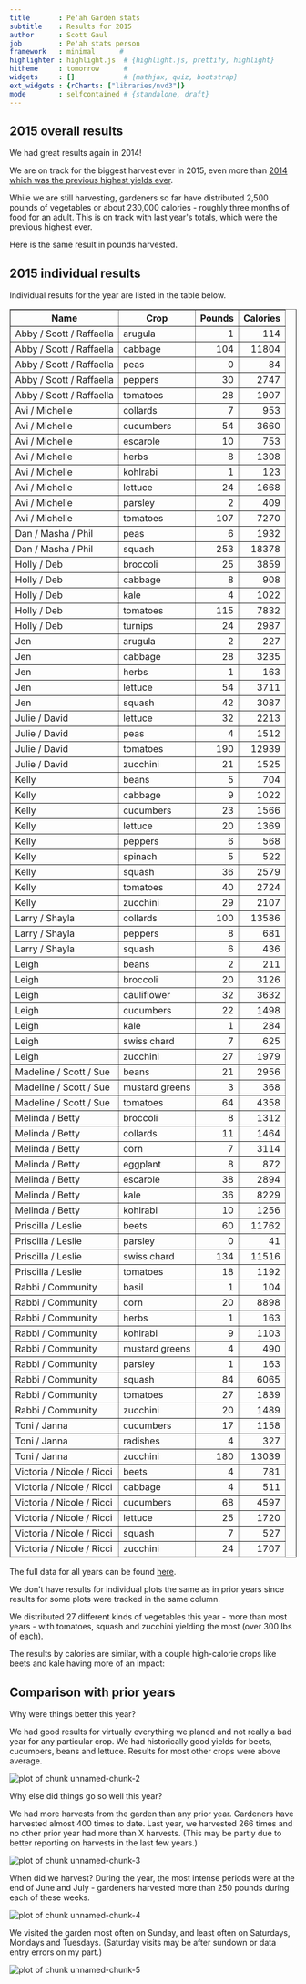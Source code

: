 ```yaml
---
title       : Pe'ah Garden stats
subtitle    : Results for 2015
author      : Scott Gaul
job         : Pe'ah stats person
framework   : minimal      # 
highlighter : highlight.js  # {highlight.js, prettify, highlight}
hitheme     : tomorrow      # 
widgets     : []            # {mathjax, quiz, bootstrap}
ext_widgets : {rCharts: ["libraries/nvd3"]} 
mode        : selfcontained # {standalone, draft}
---
```


## 2015 overall results

We had great results again in 2014! 

We are on track for the biggest harvest ever in 2015, even more than [2014 which was the previous highest yields ever](http://sgaul.github.io/peah2014/).    

While we are still harvesting, gardeners so far have distributed 2,500 pounds of vegetables or about 230,000 calories - roughly three months of food for an adult. This is on track with last year's totals, which were the previous highest ever.





<div id = 'chart1' class = 'rChart nvd3'></div>
<script type='text/javascript'>
 $(document).ready(function(){
      drawchart1()
    });
    function drawchart1(){  
      var opts = {
 "dom": "chart1",
"width":    500,
"height":    300,
"x": "Year",
"y": "Calories",
"type": "discreteBarChart",
"id": "chart1" 
},
        data = [
 {
 "Year": 2002,
"Pounds":        1273.25,
"Calories": 114403.9329167 
},
{
 "Year": 2003,
"Pounds":          778.5,
"Calories":       86920.57 
},
{
 "Year": 2004,
"Pounds":        1302.25,
"Calories":      140183.85 
},
{
 "Year": 2005,
"Pounds":         1392.5,
"Calories":      151554.28 
},
{
 "Year": 2006,
"Pounds":        1321.25,
"Calories":     134382.865 
},
{
 "Year": 2007,
"Pounds":        1686.25,
"Calories":  153063.073334 
},
{
 "Year": 2008,
"Pounds":            898,
"Calories":    90317.34125 
},
{
 "Year": 2009,
"Pounds":           1028,
"Calories": 100385.8316667 
},
{
 "Year": 2010,
"Pounds":         911.75,
"Calories":      84708.455 
},
{
 "Year": 2011,
"Pounds":           1269,
"Calories":      147313.92 
},
{
 "Year": 2012,
"Pounds":        1901.23,
"Calories":    164506.3552 
},
{
 "Year": 2013,
"Pounds":            608,
"Calories":      67887.755 
},
{
 "Year": 2014,
"Pounds":           2634,
"Calories":      260500.66 
},
{
 "Year": 2015,
"Pounds":        2503.35,
"Calories":     233561.435 
} 
]
  
      if(!(opts.type==="pieChart" || opts.type==="sparklinePlus" || opts.type==="bulletChart")) {
        var data = d3.nest()
          .key(function(d){
            //return opts.group === undefined ? 'main' : d[opts.group]
            //instead of main would think a better default is opts.x
            return opts.group === undefined ? opts.y : d[opts.group];
          })
          .entries(data);
      }
      
      if (opts.disabled != undefined){
        data.map(function(d, i){
          d.disabled = opts.disabled[i]
        })
      }
      
      nv.addGraph(function() {
        var chart = nv.models[opts.type]()
          .width(opts.width)
          .height(opts.height)
          
        if (opts.type != "bulletChart"){
          chart
            .x(function(d) { return d[opts.x] })
            .y(function(d) { return d[opts.y] })
        }
          
         
        chart
  .forceY([      0, 1.7e+05 ])
  .margin({
 "left":     80 
})
          
        chart.xAxis
  .axisLabel("Year")

        
        
        chart.yAxis
  .tickFormat(function(d) {return d3.format(',.0f')(d)})
  .axisLabel("Calories")
      
       d3.select("#" + opts.id)
        .append('svg')
        .datum(data)
        .transition().duration(500)
        .call(chart);

       nv.utils.windowResize(chart.update);
       return chart;
      });
    };
</script>

Here is the same result in pounds harvested. 


<div id = 'chart2' class = 'rChart nvd3'></div>
<script type='text/javascript'>
 $(document).ready(function(){
      drawchart2()
    });
    function drawchart2(){  
      var opts = {
 "dom": "chart2",
"width":    500,
"height":    300,
"x": "Year",
"y": "Pounds",
"type": "discreteBarChart",
"id": "chart2" 
},
        data = [
 {
 "Year": 2002,
"Pounds":        1273.25,
"Calories": 114403.9329167 
},
{
 "Year": 2003,
"Pounds":          778.5,
"Calories":       86920.57 
},
{
 "Year": 2004,
"Pounds":        1302.25,
"Calories":      140183.85 
},
{
 "Year": 2005,
"Pounds":         1392.5,
"Calories":      151554.28 
},
{
 "Year": 2006,
"Pounds":        1321.25,
"Calories":     134382.865 
},
{
 "Year": 2007,
"Pounds":        1686.25,
"Calories":  153063.073334 
},
{
 "Year": 2008,
"Pounds":            898,
"Calories":    90317.34125 
},
{
 "Year": 2009,
"Pounds":           1028,
"Calories": 100385.8316667 
},
{
 "Year": 2010,
"Pounds":         911.75,
"Calories":      84708.455 
},
{
 "Year": 2011,
"Pounds":           1269,
"Calories":      147313.92 
},
{
 "Year": 2012,
"Pounds":        1901.23,
"Calories":    164506.3552 
},
{
 "Year": 2013,
"Pounds":            608,
"Calories":      67887.755 
},
{
 "Year": 2014,
"Pounds":           2634,
"Calories":      260500.66 
},
{
 "Year": 2015,
"Pounds":        2503.35,
"Calories":     233561.435 
} 
]
  
      if(!(opts.type==="pieChart" || opts.type==="sparklinePlus" || opts.type==="bulletChart")) {
        var data = d3.nest()
          .key(function(d){
            //return opts.group === undefined ? 'main' : d[opts.group]
            //instead of main would think a better default is opts.x
            return opts.group === undefined ? opts.y : d[opts.group];
          })
          .entries(data);
      }
      
      if (opts.disabled != undefined){
        data.map(function(d, i){
          d.disabled = opts.disabled[i]
        })
      }
      
      nv.addGraph(function() {
        var chart = nv.models[opts.type]()
          .width(opts.width)
          .height(opts.height)
          
        if (opts.type != "bulletChart"){
          chart
            .x(function(d) { return d[opts.x] })
            .y(function(d) { return d[opts.y] })
        }
          
         
        chart
  .forceY([      0,   1700 ])
  .margin({
 "left":     80 
})
          
        chart.xAxis
  .axisLabel("Year")

        
        
        chart.yAxis
  .tickFormat(function(d) {return d3.format(',.0f')(d)})
  .axisLabel("Pounds")
      
       d3.select("#" + opts.id)
        .append('svg')
        .datum(data)
        .transition().duration(500)
        .call(chart);

       nv.utils.windowResize(chart.update);
       return chart;
      });
    };
</script>

## 2015 individual results

Individual results for the year are listed in the table below. 

<!-- html table generated in R 3.2.1 by xtable 1.7-4 package -->
<!-- Sun Sep 27 10:40:09 2015 -->
<table border=1>
<tr> <th> Name </th> <th> Crop </th> <th> Pounds </th> <th> Calories </th>  </tr>
  <tr> <td> Abby / Scott / Raffaella </td> <td> arugula </td> <td align="right"> 1 </td> <td align="right"> 114 </td> </tr>
  <tr> <td> Abby / Scott / Raffaella </td> <td> cabbage </td> <td align="right"> 104 </td> <td align="right"> 11804 </td> </tr>
  <tr> <td> Abby / Scott / Raffaella </td> <td> peas </td> <td align="right"> 0 </td> <td align="right"> 84 </td> </tr>
  <tr> <td> Abby / Scott / Raffaella </td> <td> peppers </td> <td align="right"> 30 </td> <td align="right"> 2747 </td> </tr>
  <tr> <td> Abby / Scott / Raffaella </td> <td> tomatoes </td> <td align="right"> 28 </td> <td align="right"> 1907 </td> </tr>
  <tr> <td> Avi / Michelle </td> <td> collards </td> <td align="right"> 7 </td> <td align="right"> 953 </td> </tr>
  <tr> <td> Avi / Michelle </td> <td> cucumbers </td> <td align="right"> 54 </td> <td align="right"> 3660 </td> </tr>
  <tr> <td> Avi / Michelle </td> <td> escarole </td> <td align="right"> 10 </td> <td align="right"> 753 </td> </tr>
  <tr> <td> Avi / Michelle </td> <td> herbs </td> <td align="right"> 8 </td> <td align="right"> 1308 </td> </tr>
  <tr> <td> Avi / Michelle </td> <td> kohlrabi </td> <td align="right"> 1 </td> <td align="right"> 123 </td> </tr>
  <tr> <td> Avi / Michelle </td> <td> lettuce </td> <td align="right"> 24 </td> <td align="right"> 1668 </td> </tr>
  <tr> <td> Avi / Michelle </td> <td> parsley </td> <td align="right"> 2 </td> <td align="right"> 409 </td> </tr>
  <tr> <td> Avi / Michelle </td> <td> tomatoes </td> <td align="right"> 107 </td> <td align="right"> 7270 </td> </tr>
  <tr> <td> Dan / Masha / Phil </td> <td> peas </td> <td align="right"> 6 </td> <td align="right"> 1932 </td> </tr>
  <tr> <td> Dan / Masha / Phil </td> <td> squash </td> <td align="right"> 253 </td> <td align="right"> 18378 </td> </tr>
  <tr> <td> Holly / Deb </td> <td> broccoli </td> <td align="right"> 25 </td> <td align="right"> 3859 </td> </tr>
  <tr> <td> Holly / Deb </td> <td> cabbage </td> <td align="right"> 8 </td> <td align="right"> 908 </td> </tr>
  <tr> <td> Holly / Deb </td> <td> kale </td> <td align="right"> 4 </td> <td align="right"> 1022 </td> </tr>
  <tr> <td> Holly / Deb </td> <td> tomatoes </td> <td align="right"> 115 </td> <td align="right"> 7832 </td> </tr>
  <tr> <td> Holly / Deb </td> <td> turnips </td> <td align="right"> 24 </td> <td align="right"> 2987 </td> </tr>
  <tr> <td> Jen </td> <td> arugula </td> <td align="right"> 2 </td> <td align="right"> 227 </td> </tr>
  <tr> <td> Jen </td> <td> cabbage </td> <td align="right"> 28 </td> <td align="right"> 3235 </td> </tr>
  <tr> <td> Jen </td> <td> herbs </td> <td align="right"> 1 </td> <td align="right"> 163 </td> </tr>
  <tr> <td> Jen </td> <td> lettuce </td> <td align="right"> 54 </td> <td align="right"> 3711 </td> </tr>
  <tr> <td> Jen </td> <td> squash </td> <td align="right"> 42 </td> <td align="right"> 3087 </td> </tr>
  <tr> <td> Julie / David </td> <td> lettuce </td> <td align="right"> 32 </td> <td align="right"> 2213 </td> </tr>
  <tr> <td> Julie / David </td> <td> peas </td> <td align="right"> 4 </td> <td align="right"> 1512 </td> </tr>
  <tr> <td> Julie / David </td> <td> tomatoes </td> <td align="right"> 190 </td> <td align="right"> 12939 </td> </tr>
  <tr> <td> Julie / David </td> <td> zucchini </td> <td align="right"> 21 </td> <td align="right"> 1525 </td> </tr>
  <tr> <td> Kelly </td> <td> beans </td> <td align="right"> 5 </td> <td align="right"> 704 </td> </tr>
  <tr> <td> Kelly </td> <td> cabbage </td> <td align="right"> 9 </td> <td align="right"> 1022 </td> </tr>
  <tr> <td> Kelly </td> <td> cucumbers </td> <td align="right"> 23 </td> <td align="right"> 1566 </td> </tr>
  <tr> <td> Kelly </td> <td> lettuce </td> <td align="right"> 20 </td> <td align="right"> 1369 </td> </tr>
  <tr> <td> Kelly </td> <td> peppers </td> <td align="right"> 6 </td> <td align="right"> 568 </td> </tr>
  <tr> <td> Kelly </td> <td> spinach </td> <td align="right"> 5 </td> <td align="right"> 522 </td> </tr>
  <tr> <td> Kelly </td> <td> squash </td> <td align="right"> 36 </td> <td align="right"> 2579 </td> </tr>
  <tr> <td> Kelly </td> <td> tomatoes </td> <td align="right"> 40 </td> <td align="right"> 2724 </td> </tr>
  <tr> <td> Kelly </td> <td> zucchini </td> <td align="right"> 29 </td> <td align="right"> 2107 </td> </tr>
  <tr> <td> Larry / Shayla </td> <td> collards </td> <td align="right"> 100 </td> <td align="right"> 13586 </td> </tr>
  <tr> <td> Larry / Shayla </td> <td> peppers </td> <td align="right"> 8 </td> <td align="right"> 681 </td> </tr>
  <tr> <td> Larry / Shayla </td> <td> squash </td> <td align="right"> 6 </td> <td align="right"> 436 </td> </tr>
  <tr> <td> Leigh </td> <td> beans </td> <td align="right"> 2 </td> <td align="right"> 211 </td> </tr>
  <tr> <td> Leigh </td> <td> broccoli </td> <td align="right"> 20 </td> <td align="right"> 3126 </td> </tr>
  <tr> <td> Leigh </td> <td> cauliflower </td> <td align="right"> 32 </td> <td align="right"> 3632 </td> </tr>
  <tr> <td> Leigh </td> <td> cucumbers </td> <td align="right"> 22 </td> <td align="right"> 1498 </td> </tr>
  <tr> <td> Leigh </td> <td> kale </td> <td align="right"> 1 </td> <td align="right"> 284 </td> </tr>
  <tr> <td> Leigh </td> <td> swiss chard </td> <td align="right"> 7 </td> <td align="right"> 625 </td> </tr>
  <tr> <td> Leigh </td> <td> zucchini </td> <td align="right"> 27 </td> <td align="right"> 1979 </td> </tr>
  <tr> <td> Madeline / Scott / Sue </td> <td> beans </td> <td align="right"> 21 </td> <td align="right"> 2956 </td> </tr>
  <tr> <td> Madeline / Scott / Sue </td> <td> mustard greens </td> <td align="right"> 3 </td> <td align="right"> 368 </td> </tr>
  <tr> <td> Madeline / Scott / Sue </td> <td> tomatoes </td> <td align="right"> 64 </td> <td align="right"> 4358 </td> </tr>
  <tr> <td> Melinda / Betty </td> <td> broccoli </td> <td align="right"> 8 </td> <td align="right"> 1312 </td> </tr>
  <tr> <td> Melinda / Betty </td> <td> collards </td> <td align="right"> 11 </td> <td align="right"> 1464 </td> </tr>
  <tr> <td> Melinda / Betty </td> <td> corn </td> <td align="right"> 7 </td> <td align="right"> 3114 </td> </tr>
  <tr> <td> Melinda / Betty </td> <td> eggplant </td> <td align="right"> 8 </td> <td align="right"> 872 </td> </tr>
  <tr> <td> Melinda / Betty </td> <td> escarole </td> <td align="right"> 38 </td> <td align="right"> 2894 </td> </tr>
  <tr> <td> Melinda / Betty </td> <td> kale </td> <td align="right"> 36 </td> <td align="right"> 8229 </td> </tr>
  <tr> <td> Melinda / Betty </td> <td> kohlrabi </td> <td align="right"> 10 </td> <td align="right"> 1256 </td> </tr>
  <tr> <td> Priscilla / Leslie </td> <td> beets </td> <td align="right"> 60 </td> <td align="right"> 11762 </td> </tr>
  <tr> <td> Priscilla / Leslie </td> <td> parsley </td> <td align="right"> 0 </td> <td align="right"> 41 </td> </tr>
  <tr> <td> Priscilla / Leslie </td> <td> swiss chard </td> <td align="right"> 134 </td> <td align="right"> 11516 </td> </tr>
  <tr> <td> Priscilla / Leslie </td> <td> tomatoes </td> <td align="right"> 18 </td> <td align="right"> 1192 </td> </tr>
  <tr> <td> Rabbi / Community </td> <td> basil </td> <td align="right"> 1 </td> <td align="right"> 104 </td> </tr>
  <tr> <td> Rabbi / Community </td> <td> corn </td> <td align="right"> 20 </td> <td align="right"> 8898 </td> </tr>
  <tr> <td> Rabbi / Community </td> <td> herbs </td> <td align="right"> 1 </td> <td align="right"> 163 </td> </tr>
  <tr> <td> Rabbi / Community </td> <td> kohlrabi </td> <td align="right"> 9 </td> <td align="right"> 1103 </td> </tr>
  <tr> <td> Rabbi / Community </td> <td> mustard greens </td> <td align="right"> 4 </td> <td align="right"> 490 </td> </tr>
  <tr> <td> Rabbi / Community </td> <td> parsley </td> <td align="right"> 1 </td> <td align="right"> 163 </td> </tr>
  <tr> <td> Rabbi / Community </td> <td> squash </td> <td align="right"> 84 </td> <td align="right"> 6065 </td> </tr>
  <tr> <td> Rabbi / Community </td> <td> tomatoes </td> <td align="right"> 27 </td> <td align="right"> 1839 </td> </tr>
  <tr> <td> Rabbi / Community </td> <td> zucchini </td> <td align="right"> 20 </td> <td align="right"> 1489 </td> </tr>
  <tr> <td> Toni / Janna </td> <td> cucumbers </td> <td align="right"> 17 </td> <td align="right"> 1158 </td> </tr>
  <tr> <td> Toni / Janna </td> <td> radishes </td> <td align="right"> 4 </td> <td align="right"> 327 </td> </tr>
  <tr> <td> Toni / Janna </td> <td> zucchini </td> <td align="right"> 180 </td> <td align="right"> 13039 </td> </tr>
  <tr> <td> Victoria / Nicole / Ricci </td> <td> beets </td> <td align="right"> 4 </td> <td align="right"> 781 </td> </tr>
  <tr> <td> Victoria / Nicole / Ricci </td> <td> cabbage </td> <td align="right"> 4 </td> <td align="right"> 511 </td> </tr>
  <tr> <td> Victoria / Nicole / Ricci </td> <td> cucumbers </td> <td align="right"> 68 </td> <td align="right"> 4597 </td> </tr>
  <tr> <td> Victoria / Nicole / Ricci </td> <td> lettuce </td> <td align="right"> 25 </td> <td align="right"> 1720 </td> </tr>
  <tr> <td> Victoria / Nicole / Ricci </td> <td> squash </td> <td align="right"> 7 </td> <td align="right"> 527 </td> </tr>
  <tr> <td> Victoria / Nicole / Ricci </td> <td> zucchini </td> <td align="right"> 24 </td> <td align="right"> 1707 </td> </tr>
   </table>

The full data for all years can be found [here](https://docs.google.com/spreadsheet/ccc?key=0AlYsW526rxsmdDhIVzM0VDYzRkdLOXlvcldfQkJtcnc&usp=sharing). 

We don't have results for individual plots the same as in prior years since results for some plots were tracked in the same column. 

We distributed 27 different kinds of vegetables this year - more than most years - with tomatoes, squash and zucchini yielding the most (over 300 lbs of each). 


<div id = 'chart4' class = 'rChart nvd3'></div>
<script type='text/javascript'>
 $(document).ready(function(){
      drawchart4()
    });
    function drawchart4(){  
      var opts = {
 "dom": "chart4",
"width":    500,
"height":    300,
"x": "Crop",
"y": "Pounds",
"type": "multiBarHorizontalChart",
"id": "chart4" 
},
        data = [
 {
 "Crop": "arugula",
"Pounds":              3,
"Calories":          340.5 
},
{
 "Crop": "basil",
"Pounds":              1,
"Calories":         104.42 
},
{
 "Crop": "beans",
"Pounds":           27.5,
"Calories":        3870.35 
},
{
 "Crop": "beets",
"Pounds":          64.25,
"Calories":      12542.885 
},
{
 "Crop": "broccoli",
"Pounds":          53.75,
"Calories":        8296.85 
},
{
 "Crop": "cabbage",
"Pounds":            154,
"Calories":          17479 
},
{
 "Crop": "cauliflower",
"Pounds":             32,
"Calories":           3632 
},
{
 "Crop": "collards",
"Pounds":          117.5,
"Calories":        16003.5 
},
{
 "Crop": "corn",
"Pounds":             27,
"Calories":       12012.84 
},
{
 "Crop": "cucumbers",
"Pounds":         183.25,
"Calories":      12479.325 
},
{
 "Crop": "eggplant",
"Pounds":              8,
"Calories":         871.68 
},
{
 "Crop": "escarole",
"Pounds":          47.25,
"Calories":       3646.755 
},
{
 "Crop": "herbs",
"Pounds":             10,
"Calories":         1634.4 
},
{
 "Crop": "kale",
"Pounds":             42,
"Calories":           9534 
},
{
 "Crop": "kohlrabi",
"Pounds":          20.25,
"Calories":       2482.245 
},
{
 "Crop": "lettuce",
"Pounds":         156.85,
"Calories":      10681.485 
},
{
 "Crop": "mustard greens",
"Pounds":              7,
"Calories":         858.06 
},
{
 "Crop": "parsley",
"Pounds":           3.75,
"Calories":          612.9 
},
{
 "Crop": "peas",
"Pounds":           10.5,
"Calories":        3527.58 
},
{
 "Crop": "peppers",
"Pounds":             44,
"Calories":         3995.2 
},
{
 "Crop": "radishes",
"Pounds":            4.5,
"Calories":         326.88 
},
{
 "Crop": "spinach",
"Pounds":              5,
"Calories":          522.1 
},
{
 "Crop": "squash",
"Pounds":         427.75,
"Calories":       31071.76 
},
{
 "Crop": "swiss chard",
"Pounds":         140.75,
"Calories":      12141.095 
},
{
 "Crop": "tomatoes",
"Pounds":         588.25,
"Calories":      40059.825 
},
{
 "Crop": "turnips",
"Pounds":           23.5,
"Calories":        2987.32 
},
{
 "Crop": "zucchini",
"Pounds":         300.75,
"Calories":       21846.48 
} 
]
  
      if(!(opts.type==="pieChart" || opts.type==="sparklinePlus" || opts.type==="bulletChart")) {
        var data = d3.nest()
          .key(function(d){
            //return opts.group === undefined ? 'main' : d[opts.group]
            //instead of main would think a better default is opts.x
            return opts.group === undefined ? opts.y : d[opts.group];
          })
          .entries(data);
      }
      
      if (opts.disabled != undefined){
        data.map(function(d, i){
          d.disabled = opts.disabled[i]
        })
      }
      
      nv.addGraph(function() {
        var chart = nv.models[opts.type]()
          .width(opts.width)
          .height(opts.height)
          
        if (opts.type != "bulletChart"){
          chart
            .x(function(d) { return d[opts.x] })
            .y(function(d) { return d[opts.y] })
        }
          
         
        chart
  .showControls(false)
          
        chart.xAxis
  .axisLabel("Crop")

        
        
        chart.yAxis
  .tickFormat(function(d) {return d3.format(',.0f')(d)})
  .axisLabel("Pounds")
      
       d3.select("#" + opts.id)
        .append('svg')
        .datum(data)
        .transition().duration(500)
        .call(chart);

       nv.utils.windowResize(chart.update);
       return chart;
      });
    };
</script>

The results by calories are similar, with a couple high-calorie crops like beets and kale having more of an impact: 


<div id = 'chart5' class = 'rChart nvd3'></div>
<script type='text/javascript'>
 $(document).ready(function(){
      drawchart5()
    });
    function drawchart5(){  
      var opts = {
 "dom": "chart5",
"width":    500,
"height":    300,
"x": "Crop",
"y": "Calories",
"type": "multiBarHorizontalChart",
"id": "chart5" 
},
        data = [
 {
 "Crop": "arugula",
"Pounds":              3,
"Calories":          340.5 
},
{
 "Crop": "basil",
"Pounds":              1,
"Calories":         104.42 
},
{
 "Crop": "beans",
"Pounds":           27.5,
"Calories":        3870.35 
},
{
 "Crop": "beets",
"Pounds":          64.25,
"Calories":      12542.885 
},
{
 "Crop": "broccoli",
"Pounds":          53.75,
"Calories":        8296.85 
},
{
 "Crop": "cabbage",
"Pounds":            154,
"Calories":          17479 
},
{
 "Crop": "cauliflower",
"Pounds":             32,
"Calories":           3632 
},
{
 "Crop": "collards",
"Pounds":          117.5,
"Calories":        16003.5 
},
{
 "Crop": "corn",
"Pounds":             27,
"Calories":       12012.84 
},
{
 "Crop": "cucumbers",
"Pounds":         183.25,
"Calories":      12479.325 
},
{
 "Crop": "eggplant",
"Pounds":              8,
"Calories":         871.68 
},
{
 "Crop": "escarole",
"Pounds":          47.25,
"Calories":       3646.755 
},
{
 "Crop": "herbs",
"Pounds":             10,
"Calories":         1634.4 
},
{
 "Crop": "kale",
"Pounds":             42,
"Calories":           9534 
},
{
 "Crop": "kohlrabi",
"Pounds":          20.25,
"Calories":       2482.245 
},
{
 "Crop": "lettuce",
"Pounds":         156.85,
"Calories":      10681.485 
},
{
 "Crop": "mustard greens",
"Pounds":              7,
"Calories":         858.06 
},
{
 "Crop": "parsley",
"Pounds":           3.75,
"Calories":          612.9 
},
{
 "Crop": "peas",
"Pounds":           10.5,
"Calories":        3527.58 
},
{
 "Crop": "peppers",
"Pounds":             44,
"Calories":         3995.2 
},
{
 "Crop": "radishes",
"Pounds":            4.5,
"Calories":         326.88 
},
{
 "Crop": "spinach",
"Pounds":              5,
"Calories":          522.1 
},
{
 "Crop": "squash",
"Pounds":         427.75,
"Calories":       31071.76 
},
{
 "Crop": "swiss chard",
"Pounds":         140.75,
"Calories":      12141.095 
},
{
 "Crop": "tomatoes",
"Pounds":         588.25,
"Calories":      40059.825 
},
{
 "Crop": "turnips",
"Pounds":           23.5,
"Calories":        2987.32 
},
{
 "Crop": "zucchini",
"Pounds":         300.75,
"Calories":       21846.48 
} 
]
  
      if(!(opts.type==="pieChart" || opts.type==="sparklinePlus" || opts.type==="bulletChart")) {
        var data = d3.nest()
          .key(function(d){
            //return opts.group === undefined ? 'main' : d[opts.group]
            //instead of main would think a better default is opts.x
            return opts.group === undefined ? opts.y : d[opts.group];
          })
          .entries(data);
      }
      
      if (opts.disabled != undefined){
        data.map(function(d, i){
          d.disabled = opts.disabled[i]
        })
      }
      
      nv.addGraph(function() {
        var chart = nv.models[opts.type]()
          .width(opts.width)
          .height(opts.height)
          
        if (opts.type != "bulletChart"){
          chart
            .x(function(d) { return d[opts.x] })
            .y(function(d) { return d[opts.y] })
        }
          
         
        chart
  .showControls(false)
          
        chart.xAxis
  .axisLabel("Crop")

        
        
        chart.yAxis
  .tickFormat(function(d) {return d3.format(',.0f')(d)})
  .axisLabel("Calories")
      
       d3.select("#" + opts.id)
        .append('svg')
        .datum(data)
        .transition().duration(500)
        .call(chart);

       nv.utils.windowResize(chart.update);
       return chart;
      });
    };
</script>

## Comparison with prior years

Why were things better this year? 

We had good results for virtually everything we planed and not really a bad year for any particular crop. We had historically good yields for beets, cucumbers, beans and lettuce. Results for most other crops were above average. 

![plot of chunk unnamed-chunk-2](assets/fig/unnamed-chunk-2-1.svg) 

Why else did things go so well this year? 

We had more harvests from the garden than any prior year. Gardeners have harvested almost 400 times to date. Last year, we harvested 266 times and no other prior year had more than X harvests. (This may be partly due to better reporting on harvests in the last few years.)


![plot of chunk unnamed-chunk-3](assets/fig/unnamed-chunk-3-1.svg) 

When did we harvest? During the year, the most intense periods were at the end of June and July - gardeners harvested more than 250 pounds during each of these weeks. 

![plot of chunk unnamed-chunk-4](assets/fig/unnamed-chunk-4-1.svg) 

We visited the garden most often on Sunday, and least often on Saturdays, Mondays and Tuesdays. (Saturday visits may be after sundown or data entry errors on my part.)

![plot of chunk unnamed-chunk-5](assets/fig/unnamed-chunk-5-1.svg) 

